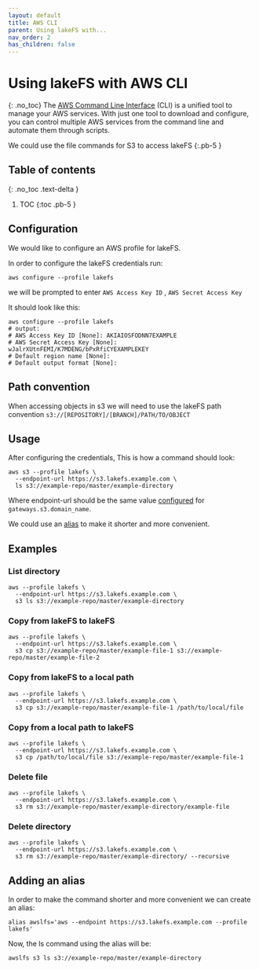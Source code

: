 ```yaml
---
layout: default
title: AWS CLI
parent: Using lakeFS with...
nav_order: 2
has_children: false
---
```


# Using lakeFS with AWS CLI
{: .no_toc}
The [AWS Command Line Interface](https://aws.amazon.com/cli/) (CLI) is a unified tool to manage your AWS services.
With just one tool to download and configure,
you can control multiple AWS services from the command line and automate them through scripts.


We could use the file commands for S3 to access lakeFS
{:.pb-5 }

## Table of contents
{: .no_toc .text-delta }

1. TOC
{:toc .pb-5 }

## Configuration

We would like to configure an AWS profile for lakeFS.

In order to configure the lakeFS credentials run:
```shell
aws configure --profile lakefs
```
we will be prompted to enter ```AWS Access Key ID``` , ```AWS Secret Access Key``` 

It should look like this:
```shell
aws configure --profile lakefs
# output:  
# AWS Access Key ID [None]: AKIAIOSFODNN7EXAMPLE    
# AWS Secret Access Key [None]: wJalrXUtnFEMI/K7MDENG/bPxRfiCYEXAMPLEKEY
# Default region name [None]: 
# Default output format [None]:
```


## Path convention
When accessing objects in s3 we will need to use the lakeFS path convention
    ```s3://[REPOSITORY]/[BRANCH]/PATH/TO/OBJECT```

## Usage

After configuring the credentials, This is how a command should look:
```shell 
aws s3 --profile lakefs \
  --endpoint-url https://s3.lakefs.example.com \
  ls s3://example-repo/master/example-directory
```

Where endpoint-url should be the same value [configured](../reference/configuration.md#reference)
for ```gateways.s3.domain_name```.

We could use an [alias](aws_cli.md#adding-an-alias) to make it shorter and more convenient.

## Examples

### List directory 

```shell 
aws --profile lakefs \
  --endpoint-url https://s3.lakefs.example.com \
  s3 ls s3://example-repo/master/example-directory
```

### Copy from lakeFS to lakeFS

```shell
aws --profile lakefs \
  --endpoint-url https://s3.lakefs.example.com \
  s3 cp s3://example-repo/master/example-file-1 s3://example-repo/master/example-file-2
```

### Copy from lakeFS to a local path
```shell
aws --profile lakefs \
  --endpoint-url https://s3.lakefs.example.com \
  s3 cp s3://example-repo/master/example-file-1 /path/to/local/file
```
### Copy from a local path to lakeFS
```shell
aws --profile lakefs \
  --endpoint-url https://s3.lakefs.example.com \
  s3 cp /path/to/local/file s3://example-repo/master/example-file-1
```
### Delete file 
```shell 
aws --profile lakefs \
  --endpoint-url https://s3.lakefs.example.com \
  s3 rm s3://example-repo/master/example-directory/example-file
```

### Delete directory
```shell 
aws --profile lakefs \
  --endpoint-url https://s3.lakefs.example.com \
  s3 rm s3://example-repo/master/example-directory/ --recursive
```

## Adding an alias

In order to make the command shorter and more convenient we can create an alias:

```shell
alias awslfs='aws --endpoint https://s3.lakefs.example.com --profile lakefs'
```

Now, the ls command using the alias will be:
```shell
awslfs s3 ls s3://example-repo/master/example-directory
```
